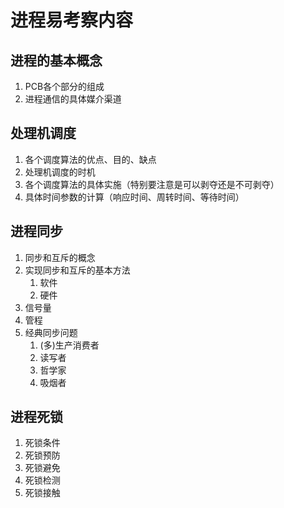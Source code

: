 # 进程易考察内容

## 进程的基本概念

1. PCB各个部分的组成
2. 进程通信的具体媒介渠道

## 处理机调度

1. 各个调度算法的优点、目的、缺点
2. 处理机调度的时机
3. 各个调度算法的具体实施（特别要注意是可以剥夺还是不可剥夺）
4. 具体时间参数的计算（响应时间、周转时间、等待时间）

## 进程同步

1. 同步和互斥的概念
2. 实现同步和互斥的基本方法
   1. 软件
   2. 硬件
3. 信号量
4. 管程
5. 经典同步问题
   1. (多)生产消费者
   2. 读写者
   3. 哲学家
   4. 吸烟者

## 进程死锁

1. 死锁条件
2. 死锁预防
3. 死锁避免
4. 死锁检测
5. 死锁接触